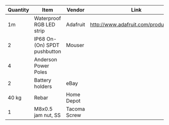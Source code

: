 | Quantity | Item | Vendor | Link | Price | Purchased? |
|----------|------|--------|------|-------|------------|
| 1m | Waterproof RGB LED strip | Adafruit | http://www.adafruit.com/products/306 | $30 | No |
| 2 | IP68 On-(On) SPDT pushbutton | Mouser | | $5.50 ea | Yes |
| 4 | Anderson Power Poles | | | | We probably have this |
| 2 | Battery holders      | eBay | | | Yes |
| 40 kg | Rebar | Home Depot | | | No |
| 1 | M8x0.5 jam nut, SS | Tacoma Screw | | | No | 
